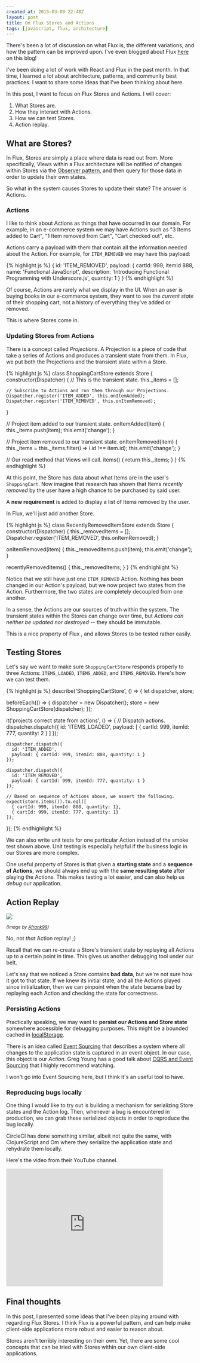 ```yaml
---
created_at: 2015-03-09 22:48Z
layout: post
title: On Flux Stores and Actions
tags: [javascript, flux, architecture]
---
```


There's been a lot of discussion on what Flux is, the different variations, and
how the pattern can be improved upon.  I've even blogged about Flux
[here](http://jaysoo.ca/2015/02/06/what-the-flux/) on this blog!

I've been doing a lot of work with React and Flux in the past month. In that time,
I learned a lot about architecture, patterns, and community best practices. I
want to share some ideas that I've been thinking about here.

In this post, I want to focus on Flux Stores and Actions. I will cover:

1. What Stores are.
2. How they interact with Actions.
3. How we can test Stores.
4. Action replay.

## What are Stores?

In Flux, Stores are simply a place where data is read out from. More specifically,
Views within a Flux architecture will be notified of changes within Stores via
the [Observer pattern](http://en.wikipedia.org/wiki/Observer_pattern), and then
query for those data in order to update their own states.

So what in the system causes Stores to update their state? The answer is Actions.

### Actions

I like to think about Actions as things that have occurred in our domain. For
example, in an e-commerce system we may have Actions such as "3 Items added to Cart",
"1 Item removed from Cart", "Cart checked out", etc.

Actions carry a payload with them that contain all the information needed
about the Action. For example, for `ITEM_REMOVED` we may have this payload:

{% highlight js %}
{
  id: 'ITEM_REMOVED',
  payload: {
    cartId: 999,
    itemId 888,
    name: 'Functional JavaScript',
    description: 'Introducing Functional Programming with Underscore.js',
    quantity: 1
  }
}
{% endhighlight %}

Of course, Actions are rarely what we display in the UI. When an user is buying
books in our e-commerce system, they want to see the *current state*
of their shopping cart, not a history of everything they've added or removed.

This is where Stores come in.

### Updating Stores from Actions

There is a concept called *Projections*. A Projection is a piece of code that
take a series of Actions and produces a transient state from them. In Flux, we
put both the Projections and the transient state within a Store.

{% highlight js %}
class ShoppingCartStore extends Store {
  constructor(Dispatcher) {
    // This is the transient state.
    this._items = [];

    // Subscribe to Actions and run them through our Projections.
    Dispatcher.register('ITEM_ADDED', this.onItemAdded);
    Dispatcher.register('ITEM_REMOVED', this.onItemRemoved);
  }

  // Project item added to our transient state.
  onItemAdded(item) {
    this._items.push(item);
    this.emit('change');
  }

  // Project item removed to our transient state.
  onItemRemoved(item) {
    this._items = this._items.filter(i => i.id !== item.id);
    this.emit('change');
  }

  // Our read method that Views will call.
  items() {
    return this._items;
  }
}
{% endhighlight %}

At this point, the Store has data about what Items are in the user's `ShoppingCart`.
Now imagine that research has shown that Items *recently removed* by the user
have a high chance to be purchased by said user.

A **new requirement** is added to display a list of Items removed by the user.

In Flux, we'll just add another Store.

{% highlight js %}
class RecentlyRemovedItemStore extends Store {
  constructor(Dispatcher) {
    this._removedItems = [];
    Dispatcher.register('ITEM_REMOVED', this.onItemRemoved);
  }

  onItemRemoved(item) {
    this._removedItems.push(item);
    this.emit('change');
  }

  recentlyRemovedItems() {
    this._removedItems;
  }
}
{% endhighlight %}

Notice that we still have just one `ITEM_REMOVED` Action. Nothing has been
changed in our Action's payload, but we now project two states from the Action.
Furthermore, the two states are completely decoupled from one another.

In a sense, the Actions are our sources of truth within the system. The transient
states within the Stores can change over time, but *Actions can neither be
updated nor destroyed* -- they should be immutable.

This is a nice property of Flux , and allows Stores to be tested rather easily.

## Testing Stores

Let's say we want to make sure `ShoppingCartStore` responds properly to three
Actions: `ITEMS_LOADED`, `ITEMS_ADDED`, and `ITEMS_REMOVED`. Here's how we can
test them.

{% highlight js %}
describe('ShoppingCartStore', () => {
  let dispatcher, store;

  beforeEach(() => {
    dispatcher = new Dispatcher();
    store = new ShoppingCartStore(dispatcher);
  });

  it('projects correct state from actions', () => {
    // Dispatch actions.
    dispatcher.dispatch({
      id: 'ITEMS_LOADED',
      payload: [ { cartId: 999, itemId: 777, quantity: 2 } ]
    });

    dispatcher.dispatch({
      id: 'ITEM_ADDED',
      payload: { cartId: 999, itemId: 888, quantity: 1 }
    });

    dispatcher.dispatch({
      id: 'ITEM_REMOVED',
      payload: { cartId: 999, itemId: 777, quantity: 1 }
    });

    // Based on sequence of Actions above, we assert the following.
    expect(store.items()).to.eql([
      { cartId: 999, itemId: 888, quantity: 1},
      { cartId: 999, itemId: 777, quantity: 1}
    ]);
  });
{% endhighlight %}

We can also write unit tests for one particular Action instead of the smoke test shown above.
Unit testing is especially helpful if the business logic in our Stores are more complex.

One useful property of Stores is that given a **starting state** and a
**sequence of Actions**, we should always end up with the **same resulting state**
after playing the Actions. This makes testing a lot easier, and can also help us
*debug* our application.


## Action Replay

![](/images/Action_Replay_Amiga500.jpg)

<small class="muted"><em>
  (Image by <a href="http://commons.wikimedia.org/wiki/User:Afrank99">Afrank99</a>)
</em></small>

No, not *that* Action replay! ;)

Recall that we can re-create a Store's transient state by replaying
all Actions up to a certain point in time. This gives us another debugging tool
under our belt.

Let's say that we noticed a Store contains **bad data**, but we're not sure how
it got to that state. If we knew its initial state, and all the Actions played
since initialization, then we can pinpoint when the state became bad by replaying
each Action and checking the state for correctness.

### Persisting Actions

Practically speaking, we may want to **persist our Actions and Store state**
somewhere accessible for debugging purposes. This might be a bounded cached
in [localStorage](https://developer.mozilla.org/en/docs/Web/Guide/API/DOM/Storage#localStorage).

There is an idea called [Event Sourcing](http://martinfowler.com/eaaDev/EventSourcing.html)
that describes a system where all changes to the application state is captured
in an event object. In our case, this object is our *Action*. Greg Young has
a good talk about [CQRS and Event Sourcing](https://www.youtube.com/watch?v=JHGkaShoyNs)
that I highly recommend watching.

I won't go into Event Sourcing here, but I think it's an useful tool to have.

### Reproducing bugs locally

One thing I would like to try out is building a mechanism for serializing Store
states and the Action log. Then, whenever a bug is encountered in production, we
can grab these serialized objects in order to reproduce the bug locally.

CircleCI has done something similar, albeit not quite the same, with ClojureScript and Om
where they serialize the application state and rehydrate them locally.

Here's the video from their YouTube channel.

<iframe width="420" height="315" src="https://www.youtube.com/embed/5yHFTN-_mOo" frameborder="0" allowfullscreen></iframe>

## Final thoughts

In this post, I presented some ideas that I've been playing around with regarding
Flux Stores. I think Flux is a powerful pattern, and can help make client-side
applications more robust and easier to reason about.

Stores aren't terribly interesting on their own. Yet, there are some cool
concepts that can be tried with Stores within our own client-side applications.

